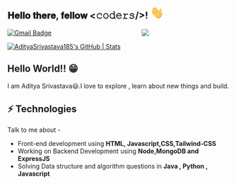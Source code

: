 <h2> 𝐇𝐞𝐥𝐥𝐨 𝐭𝐡𝐞𝐫𝐞, 𝐟𝐞𝐥𝐥𝐨𝐰 <𝚌𝚘𝚍𝚎𝚛𝚜/>! <img src="https://raw.githubusercontent.com/ABSphreak/ABSphreak/master/gifs/Hi.gif" width="30px"></h2>

<img align='right' src='https://user-images.githubusercontent.com/5713670/87202985-820dcb80-c2b6-11ea-9f56-7ec461c497c3.gif' width='200"'>

[![Gmail Badge](https://img.shields.io/badge/-pks85715@gmail.com-c14438?style=flat-square&logo=Gmail&logoColor=white&link=mailto:pks85715@gmail.com)](mailto:pks85715@gmail.com)

[![AdityaSrivastava185's GitHub | Stats](https://stats.quine.sh/AdityaSrivastava185/github?theme=dark)](https://quine.sh?utm_source=widgets&utm_campaign=AdityaSrivastava185)

## Hello World!! 😁
I am Aditya Srivastava😃.I love to explore , learn about new things and build.
## ⚡ Technologies
Talk to me about - 
- Front-end development using **HTML, Javascript,CSS,Tailwind-CSS**
- Working on Backend Development using **Node,MongoDB and ExpressJS**
- Solving Data structure and algorithm questions in **Java , Python , Javascript**
